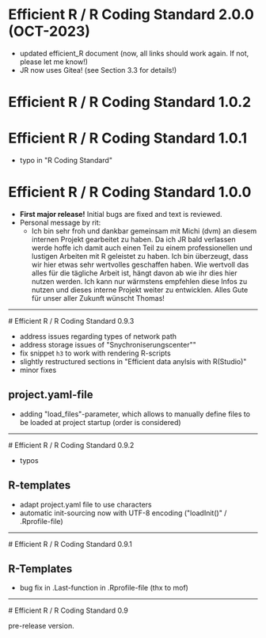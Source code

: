 # Efficient R / R Coding Standard 2.0.0 (OCT-2023)

- updated efficient_R document (now, all links should work again. If not, please let me know!)
- JR now uses Gitea! (see Section 3.3 for details!)

# Efficient R / R Coding Standard 1.0.2


# Efficient R / R Coding Standard 1.0.1

- typo in "R Coding Standard"

# Efficient R / R Coding Standard 1.0.0

- **First major release!** Initial bugs are fixed and text is reviewed.
- Personal message by rit:
    - Ich bin sehr froh und dankbar gemeinsam mit Michi (dvm) an diesem internen Projekt gearbeitet zu haben. Da ich JR bald verlassen werde hoffe ich damit auch einen Teil zu einem professionellen und lustigen Arbeiten mit R geleistet zu haben. Ich bin überzeugt, dass wir hier etwas sehr wertvolles geschaffen haben. Wie wertvoll das alles für die tägliche Arbeit ist, hängt davon ab wie ihr dies hier nutzen werden. Ich kann nur wärmstens empfehlen diese Infos zu nutzen und dieses interne Projekt weiter zu entwicklen. Alles Gute für unser aller Zukunft wünscht Thomas!

<hr>
# Efficient R / R Coding Standard 0.9.3

- address issues regarding types of network  path
- address storage issues of "Snychroniserungscenter""
- fix snippet `h3` to work with rendering R-scripts
- slightly restructured sections in "Efficient data anylsis with R(Studio)"
- minor fixes

## project.yaml-file

- adding "load_files"-parameter, which allows to manually define files
  to be loaded at project startup (order is considered)

<hr>
# Efficient R / R Coding Standard 0.9.2

- typos

## R-templates

- adapt project.yaml file to use characters
- automatic init-sourcing now with UTF-8 encoding ("loadInit()" / .Rprofile-file)

<hr>
# Efficient R / R Coding Standard 0.9.1

## R-Templates

- bug fix in .Last-function in .Rprofile-file (thx to mof)

<hr>
# Efficient R / R Coding Standard 0.9

pre-release version.


